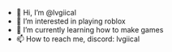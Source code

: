 - 👋 Hi, I’m @lvgiical
- 👀 I’m interested in playing roblox
- 🌱 I’m currently learning how to make games
- 📫 How to reach me, discord: lvgiical

<!---
lvgiical/lvgiical is a ✨ special ✨ repository because its `README.md` (this file) appears on your GitHub profile.
You can click the Preview link to take a look at your changes.
--->
